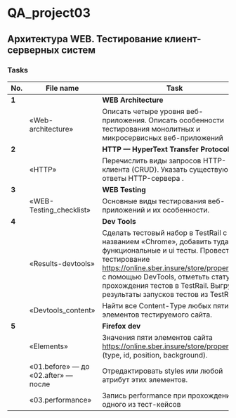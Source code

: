 # QA_project03
Архитектура WEB. Тестирование клиент-серверных систем
 ---
 
 <h3>Tasks</h3>
 
| No. | File name             | Task                                                                        | Status |
| --- | ----------------------| --------------------------------------------------------------------------- | ------ |
| **1** |                       | **WEB Architecture**                                                        |        |
|     | «Web-architecture»    | Описать четыре уровня веб-приложения. Описать особенности тестирования монолитных и микросервисных веб-приложений| ✅     |
| **2** |                     | **HTTP — HyperText Transfer Protocol**                                      |        |
|     | «HTTP»                | Перечислить виды запросов HTTP-клиента (CRUD). Указать существующие ответы HTTP-сервера . | ✅     |
| **3** |                       | **WEB Testing**                                                             |        |
|     | «WEB-Testing_checklist» | Основные виды тестирования веб-приложений и их особенности.               | ✅     |
| **4** |                       | **Dev Tools**                                                               |        |
|     | «Results-devtools»    | Сделать тестовый набор в TestRail с названием «Chrome», добавить туда функциональные и ui тесты. Провести тестирование https://online.sber.insure/store/propertyins/ с помощью DevTools, отметьть статус прохождения тестов в TestRail. Выгрузить результаты запусков тестов из TestRail. | ✅     |
|     | «Devtools_content»    | Найти все Content-Type любых пяти элементов тестируемого сайта.             | ✅     |
| **5** |                       | **Firefox dev**                                                               |        |
|     | «Elements»            | Значения пяти элементов сайта https://online.sber.insure/store/propertyins/ (type, id, position, background). | ✅    |
|     | «01.before» — до «02.after» — после | Отредактировать styles или любой атрибут этих элементов. | ✅   |
|     | «03.performance» | Запись performance при прохождении одного из тест-кейсов | ✅   |
